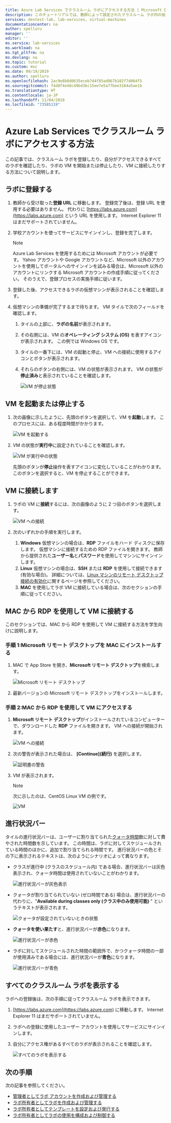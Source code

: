 ```yaml
---
title: Azure Lab Services でクラスルーム ラボにアクセスする方法 | Microsoft Docs
description: このチュートリアルでは、教師によって設定されたクラスルーム ラボ内の仮想マシンにアクセスします。
services: devtest-lab, lab-services, virtual-machines
documentationcenter: na
author: spelluru
manager: ''
editor: ''
ms.service: lab-services
ms.workload: na
ms.tgt_pltfrm: na
ms.devlang: na
ms.topic: tutorial
ms.custom: mvc
ms.date: 09/19/2019
ms.author: spelluru
ms.openlocfilehash: 2ac9e8b8d0635eceb7d4f85ad867b102f7d064f5
ms.sourcegitcommit: f4d8f4e48c49bd3bc15ee7e5a77bee3164a5ae1b
ms.translationtype: HT
ms.contentlocale: ja-JP
ms.lasthandoff: 11/04/2019
ms.locfileid: "73585119"
---
```

# <a name="how-to-access-a-classroom-lab-in-azure-lab-services"></a>Azure Lab Services でクラスルーム ラボにアクセスする方法
この記事では、クラスルーム ラボを登録したり、自分がアクセスできるすべてのラボを確認したり、ラボの VM を開始または停止したり、VM に接続したりする方法について説明します。 

## <a name="register-to-the-lab"></a>ラボに登録する

1. 教師から受け取った**登録 URL** に移動します。 登録完了後は、登録 URL を使用する必要はありません。 代わりに [https://labs.azure.com](https://labs.azure.com) という URL を使用します。 Internet Explorer 11 はまだサポートされていません。 
1. 学校アカウントを使ってサービスにサインインし、登録を完了します。 

    > [!NOTE]
    > Azure Lab Services を使用するためには Microsoft アカウントが必要です。 Yahoo アカウントや Google アカウントなど、Microsoft 以外のアカウントを使用してポータルへのサインインを試みる場合は、Microsoft 以外のアカウントにリンクする Microsoft アカウントの作成手順に従ってください。 そのうえで、登録プロセスの実施手順に従います。 
1. 登録した後、アクセスできるラボの仮想マシンが表示されることを確認します。 
1. 仮想マシンの準備が完了するまで待ちます。 VM タイルで次のフィールドを確認します。
    1. タイルの上部に、**ラボの名前**が表示されます。
    1. その右側には、VM の**オペレーティング システム (OS)** を表すアイコンが表示されます。 この例では Windows OS です。 
    1. タイルの一番下には、VM の起動と停止、VM への接続に使用するアイコンとボタンが表示されます。 
    1. それらのボタンの右側には、VM の状態が表示されます。 VM の状態が**停止済み**と表示されていることを確認します。

        ![VM が停止状態](../media/tutorial-connect-vm-in-classroom-lab/vm-in-stopped-state.png)

## <a name="start-or-stop-the-vm"></a>VM を起動または停止する
1. 次の画像に示したように、先頭のボタンを選択して、VM を**起動**します。 このプロセスには、ある程度時間がかかります。  

    ![VM を起動する](../media/tutorial-connect-vm-in-classroom-lab/start-vm.png)
4. VM の状態が**実行中**に設定されていることを確認します。 

    ![VM が実行中の状態](../media/tutorial-connect-vm-in-classroom-lab/vm-running.png)

    先頭のボタンが**停止**操作を表すアイコンに変化していることがわかります。 このボタンを選択すると、VM を停止することができます。 

## <a name="connect-to-the-vm"></a>VM に接続します

1. ラボの VM に**接続**するには、次の画像のように 2 つ目のボタンを選択します。 

    ![VM への接続](../media/tutorial-connect-vm-in-classroom-lab/connect-vm.png)
2. 次のいずれかの手順を実行します。 
    1. **Windows** 仮想マシンの場合は、**RDP** ファイルをハード ディスクに保存します。 仮想マシンに接続するための RDP ファイルを開きます。 教師から提供された**ユーザー名**と**パスワード**を使用してマシンにサインインします。 
    3. **Linux** 仮想マシンの場合は、**SSH** または **RDP** を使用して接続できます (有効な場合)。 詳細については、[Linux マシンのリモート デスクトップ接続の有効化](how-to-enable-remote-desktop-linux.md)に関するページを参照してください。 
    1. **MAC** を使用してラボ VM に接続している場合は、次のセクションの手順に従ってください。 

## <a name="connect-to-a-vm-using-rdp-on-a-mac"></a>MAC から RDP を使用して VM に接続する
このセクションでは、MAC から RDP を使用して VM に接続する方法を学生向けに説明します。

### <a name="step-1-install-microsoft-remote-desktop-on-a-mac"></a>手順 1:Microsoft リモート デスクトップを MAC にインストールする
1. MAC で App Store を開き、**Microsoft リモート デスクトップ**を検索します。

    ![Microsoft リモート デスクトップ](../media/how-to-use-classroom-lab/install-ms-remote-desktop.png)
1. 最新バージョンの Microsoft リモート デスクトップをインストールします。 

### <a name="step-2-access-the-vm-from-your-mac-using-rdp"></a>手順 2:MAC から RDP を使用して VM にアクセスする
1. **Microsoft リモート デスクトップ**がインストールされているコンピューターで、ダウンロードした **RDP** ファイルを開きます。 VM への接続が開始されます。 

    ![VM への接続](../media/how-to-use-classroom-lab/connect-linux-vm.png)
1. 次の警告が表示された場合は、 **[Continue]\(続行\)** を選択します。 

    ![証明書の警告](../media/how-to-use-classroom-lab/certificate-error.png)
1. VM が表示されます。 

    > [!NOTE]
    > 次に示したのは、CentOS Linux VM の例です。 

    ![VM](../media/how-to-use-classroom-lab/vm-ui.png)

## <a name="progress-bar"></a>進行状況バー 
タイルの進行状況バーは、ユーザーに割り当てられた[クォータ時間](how-to-configure-student-usage.md#set-quotas-for-users)数に対して費やされた時間数を示しています。 この時間は、ラボに対してスケジュールされている時間のほかに、追加で割り当てられる時間です。 進行状況バーの色とその下に表示されるテキストは、次のようにシナリオによって異なります。

- クラスが進行中 (クラスのスケジュール内) である場合、進行状況バーは灰色表示され、クォータ時間は使用されていないことがわかります。 

    ![進行状況バーが灰色表示](../media/tutorial-connect-vm-in-classroom-lab/progress-bar-class-in-progress.png)
- クォータが割り当てられていない (ゼロ時間である) 場合は、進行状況バーの代わりに、"**Available during classes only (クラス中のみ使用可能)** " というテキストが表示されます。 
    
    ![クォータが設定されていないときの状態](../media/tutorial-connect-vm-in-classroom-lab/available-during-class.png)
- **クォータを使い果たす**と、進行状況バーが**赤色**になります。 

    ![進行状況バーが赤色](../media/tutorial-connect-vm-in-classroom-lab/progress-bar-red-color.png)
- ラボに対してスケジュールされた時間の範囲外で、かつクォータ時間の一部が使用済みである場合には、進行状況バーが**青色**になります。 

    ![進行状況バーが青色](../media/tutorial-connect-vm-in-classroom-lab/progress-bar-blue-color.png)


## <a name="view-all-the-classroom-labs"></a>すべてのクラスルーム ラボを表示する
ラボへの登録後は、次の手順に従ってクラスルーム ラボを表示できます。 

1. [https://labs.azure.com](https://labs.azure.com) に移動します。 Internet Explorer 11 はまだサポートされていません。 
2. ラボへの登録に使用したユーザー アカウントを使用してサービスにサインインします。 
3. 自分にアクセス権があるすべてのラボが表示されることを確認します。 

    ![すべてのラボを表示する](../media/how-to-manage-classroom-labs/all-labs.png)


## <a name="next-steps"></a>次の手順
次の記事を参照してください。

- [管理者としてラボ アカウントを作成および管理する](how-to-manage-lab-accounts.md)
- [ラボ所有者としてラボを作成および管理する](how-to-manage-classroom-labs.md)
- [ラボ所有者としてテンプレートを設定および発行する](how-to-create-manage-template.md)
- [ラボ所有者としてラボの使用を構成および制御する](how-to-configure-student-usage.md)
 